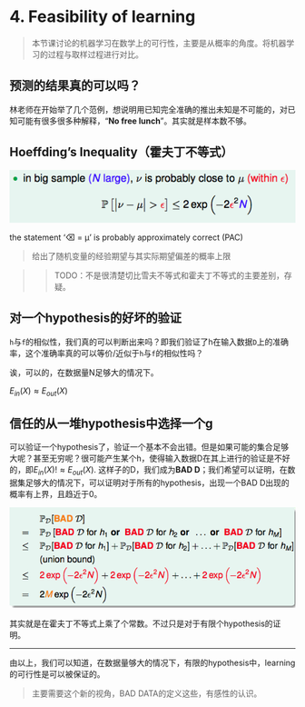 # 4. Feasibility of learning

> 本节课讨论的机器学习在数学上的可行性，主要是从概率的角度。将机器学习的过程与取样过程进行对比。

## 预测的结果真的可以吗？

林老师在开始举了几个范例，想说明用已知完全准确的推出未知是不可能的，对已知可能有很多很多种解释，“**No free lunch**”。其实就是样本数不够。

## Hoeffding’s Inequality（霍夫丁不等式）

![hoeffding's inequality](./images/haeffding's_inequality.png)

the statement ‘⌫ = μ’ is probably approximately correct (PAC)

> 给出了随机变量的经验期望与其实际期望偏差的概率上限

> > TODO：不是很清楚切比雪夫不等式和霍夫丁不等式的主要差别，存疑。

## 对一个hypothesis的好坏的验证

`h`与`f`的相似性，我们真的可以判断出来吗？即我们验证了h在输入数据`D`上的准确率，这个准确率真的可以等价/近似于`h`与`f`的相似性吗？

诶，可以的，在数据量N足够大的情况下。

$E_{in}(X) \approx E_{out}(X)$

## 信任的从一堆hypothesis中选择一个g

可以验证一个hypothesis了，验证一个基本不会出错。但是如果可能的集合足够大呢？甚至无穷呢？很可能产生某个h，使得输入数据D在其上进行的验证是不好的，即$E_{in}(X) !\approx E_{out}(X)$. 这样子的D，我们成为**BAD D**；我们希望可以证明，在数据集足够大的情况下，可以证明对于所有的hypothesis，出现一个BAD D出现的概率有上界，且趋近于0。

![Bound of Bad Data](./images/bound_of_bad_data.png)

其实就是在霍夫丁不等式上乘了个常数。不过只是对于有限个hypothesis的证明。

***

由以上，我们可以知道，在数据量够大的情况下，有限的hypothesis中，learning的可行性是可以被保证的。

> 主要需要这个新的视角，BAD DATA的定义这些，有感性的认识。



